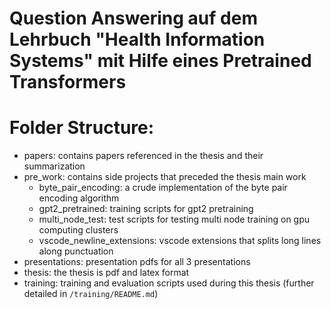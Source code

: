 # Question Answering auf dem Lehrbuch "Health Information Systems" mit Hilfe eines Pretrained Transformers

# Folder Structure:
- papers: contains papers referenced in the thesis and their summarization
- pre_work: contains side projects that preceded the thesis main work
  - byte_pair_encoding: a crude implementation of the byte pair encoding algorithm
  - gpt2_pretrained: training scripts for gpt2 pretraining
  - multi_node_test: test scripts for testing multi node training on gpu computing clusters
  - vscode_newline_extensions: vscode extensions that splits long lines along punctuation
- presentations: presentation pdfs for all 3 presentations
- thesis: the thesis is pdf and latex format
- training: training and evaluation scripts used during this thesis (further detailed in `/training/README.md`)